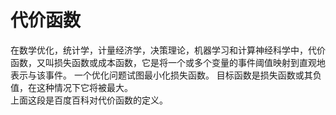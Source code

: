 # 代价函数

在数学优化，统计学，计量经济学，决策理论，机器学习和计算神经科学中，代价函数，又叫损失函数或成本函数，它是将一个或多个变量的事件阈值映射到直观地表示与该事件。 一个优化问题试图最小化损失函数。 目标函数是损失函数或其负值，在这种情况下它将被最大。  
上面这段是百度百科对代价函数的定义。  
